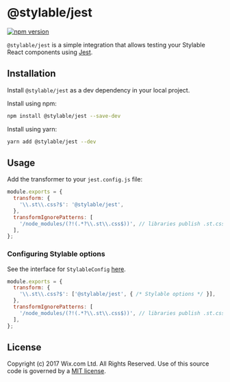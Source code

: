 # @stylable/jest

[![npm version](https://img.shields.io/npm/v/@stylable/jest.svg)](https://www.npmjs.com/package/@stylable/jest)

`@stylable/jest` is a simple integration that allows testing your Stylable React components using [Jest](https://jestjs.io/).

## Installation

Install `@stylable/jest` as a dev dependency in your local project.

Install using npm:
```bash
npm install @stylable/jest --save-dev
```

Install using yarn:
```bash
yarn add @stylable/jest --dev
```

## Usage

Add the transformer to your `jest.config.js` file:

```js
module.exports = {
  transform: {
    '\\.st\\.css?$': '@stylable/jest',
  },
  transformIgnorePatterns: [
    '/node_modules/(?!(.*?\\.st\\.css$))', // libraries publish .st.css files in their dist
  ],
};
```

### Configuring Stylable options

See the interface for `StylableConfig` [here](https://github.com/wix/stylable/blob/master/packages/core/src/stylable.ts).

```js
module.exports = {
  transform: {
    '\\.st\\.css?$': ['@stylable/jest', { /* Stylable options */ }],
  },
  transformIgnorePatterns: [
    '/node_modules/(?!(.*?\\.st\\.css$))', // libraries publish .st.css files in their dist
  ],
};
```

## License

Copyright (c) 2017 Wix.com Ltd. All Rights Reserved. Use of this source code is governed by a [MIT license](./LICENSE).
